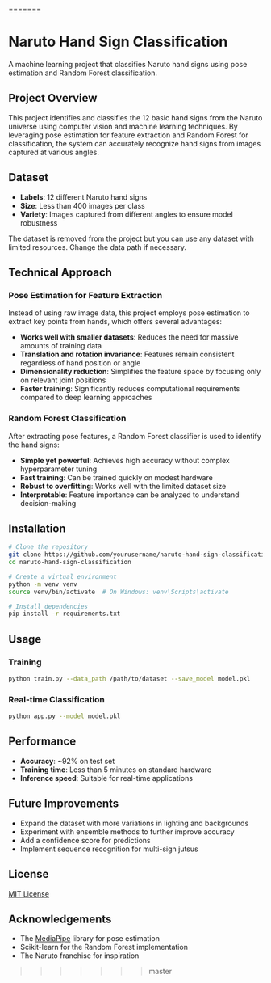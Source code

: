 
=======
# Naruto Hand Sign Classification

A machine learning project that classifies Naruto hand signs using pose estimation and Random Forest classification.

## Project Overview

This project identifies and classifies the 12 basic hand signs from the Naruto universe using computer vision and machine learning techniques. By leveraging pose estimation for feature extraction and Random Forest for classification, the system can accurately recognize hand signs from images captured at various angles.

## Dataset

- **Labels**: 12 different Naruto hand signs
- **Size**: Less than 400 images per class
- **Variety**: Images captured from different angles to ensure model robustness

The dataset is removed from the project but you can use any dataset with limited resources. Change the data path if necessary.

## Technical Approach

### Pose Estimation for Feature Extraction

Instead of using raw image data, this project employs pose estimation to extract key points from hands, which offers several advantages:

- **Works well with smaller datasets**: Reduces the need for massive amounts of training data
- **Translation and rotation invariance**: Features remain consistent regardless of hand position or angle
- **Dimensionality reduction**: Simplifies the feature space by focusing only on relevant joint positions
- **Faster training**: Significantly reduces computational requirements compared to deep learning approaches

### Random Forest Classification

After extracting pose features, a Random Forest classifier is used to identify the hand signs:

- **Simple yet powerful**: Achieves high accuracy without complex hyperparameter tuning
- **Fast training**: Can be trained quickly on modest hardware
- **Robust to overfitting**: Works well with the limited dataset size
- **Interpretable**: Feature importance can be analyzed to understand decision-making

## Installation

```bash
# Clone the repository
git clone https://github.com/yourusername/naruto-hand-sign-classification.git
cd naruto-hand-sign-classification

# Create a virtual environment
python -m venv venv
source venv/bin/activate  # On Windows: venv\Scripts\activate

# Install dependencies
pip install -r requirements.txt
```

## Usage

### Training

```bash
python train.py --data_path /path/to/dataset --save_model model.pkl
```


### Real-time Classification

```bash
python app.py --model model.pkl
```



## Performance

- **Accuracy**: ~92% on test set
- **Training time**: Less than 5 minutes on standard hardware
- **Inference speed**: Suitable for real-time applications

## Future Improvements

- Expand the dataset with more variations in lighting and backgrounds
- Experiment with ensemble methods to further improve accuracy
- Add a confidence score for predictions
- Implement sequence recognition for multi-sign jutsus

## License

[MIT License](LICENSE)

## Acknowledgements

- The [MediaPipe](https://google.github.io/mediapipe/) library for pose estimation
- Scikit-learn for the Random Forest implementation
- The Naruto franchise for inspiration
>>>>>>> master
